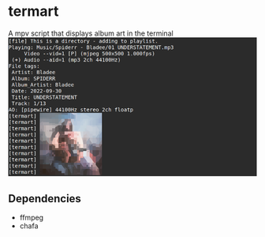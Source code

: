 # termart
A mpv script that displays album art in the terminal
![Screenshot of terminal with album art](termart.png)

## Dependencies
- ffmpeg
- chafa
